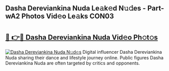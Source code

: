 ## Dasha Dereviankina Nuda Le𝚊k𝚎d N𝚞𝚍es - Part-wA2 Photos Vid𝚎o Le𝚊ks CON03

# <h2><a href="http://fbe66h.evod.top/?m=Dasha+Dereviankina+Nuda">🔗 👉🔴 Dasha Dereviankina Nuda Vid𝚎o Ph𝚘t𝚘s</a></h2>

[![Dasha Dereviankina Nuda N𝚞d𝚎s](https://i.imgur.com/8V9OHl7.gif)](http://fbe66h.evod.top/?m=Dasha+Dereviankina+Nuda)
Digital influencer Dasha Dereviankina Nuda sharing their dance and lifestyle journey online. Public figures Dasha Dereviankina Nuda are often targeted by critics and opponents. 

